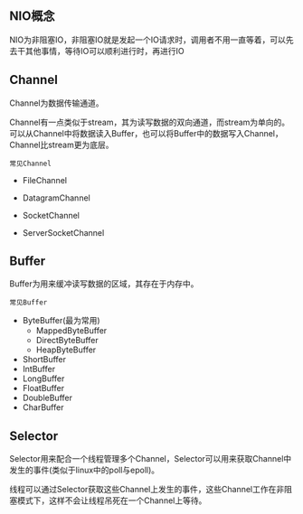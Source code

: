 ## NIO概念

NIO为非阻塞IO，非阻塞IO就是发起一个IO请求时，调用者不用一直等着，可以先去干其他事情，等待IO可以顺利进行时，再进行IO

## Channel

Channel为数据传输通道。  

Channel有一点类似于stream，其为读写数据的双向通道，而stream为单向的。可以从Channel中将数据读入Buffer，也可以将Buffer中的数据写入Channel，Channel比stream更为底层。

`常见Channel`

* FileChannel

* DatagramChannel

* SocketChannel

* ServerSocketChannel

## Buffer

Buffer为用来缓冲读写数据的区域，其存在于内存中。

`常见Buffer`


* ByteBuffer(最为常用)
    * MappedByteBuffer
    * DirectByteBuffer
    * HeapByteBuffer
* ShortBuffer
* IntBuffer
* LongBuffer
* FloatBuffer
* DoubleBuffer
* CharBuffer


## Selector

Selector用来配合一个线程管理多个Channel，Selector可以用来获取Channel中发生的事件(类似于linux中的poll与epoll)。  

线程可以通过Selector获取这些Channel上发生的事件，这些Channel工作在非阻塞模式下，这样不会让线程吊死在一个Channel上等待。